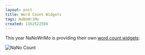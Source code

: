 ```yaml
---
layout: post
title: Word Count Widgets
tags: NaNoWriMo
created: 1162522504
---
```

This year NaNoWriMo is providing their own [word count widgets](http://www.nanowrimo.org/modules/cjaycontent/index.php?id=77):

![NaNo Count](http://www.nanowrimo.org/NanowrimoUtils/LiveParticipant/4573.png)
